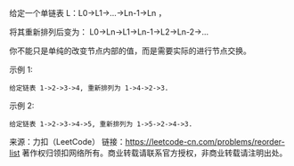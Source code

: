 给定一个单链表 L：L0→L1→…→Ln-1→Ln ，

将其重新排列后变为： L0→Ln→L1→Ln-1→L2→Ln-2→…

你不能只是单纯的改变节点内部的值，而是需要实际的进行节点交换。

示例 1:
```text
给定链表 1->2->3->4, 重新排列为 1->4->2->3.
```

示例 2:
```text
给定链表 1->2->3->4->5, 重新排列为 1->5->2->4->3.
```

来源：力扣（LeetCode）
链接：https://leetcode-cn.com/problems/reorder-list
著作权归领扣网络所有。商业转载请联系官方授权，非商业转载请注明出处。